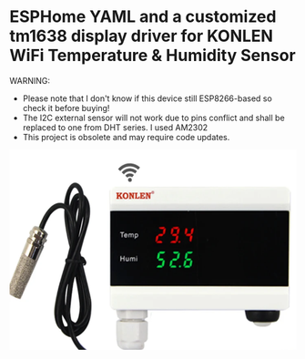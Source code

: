 # ESPHome YAML and a customized tm1638 display driver for KONLEN WiFi Temperature & Humidity Sensor
WARNING:
 - Please note that I don't know if this device still ESP8266-based so check it before buying!
 - The I2C external sensor will not work due to pins conflict and shall be replaced to one from DHT series. I used AM2302
 - This project is obsolete and may require code updates.

![](/Screenshot%202024-05-26%20125539.png)
